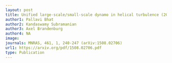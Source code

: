 ```yaml
---
layout: post
title: Unified large-scale/small-scale dynamo in helical turbulence (2016)
author1: Pallavi Bhat 
author2: Kandaswamy Subramanian
author3: Axel Brandenburg 
author4: NA
image: 
journals: MNRAS, 461, 1, 240-247 (arXiv:1508.02706)
url1: https://arxiv.org/pdf/1508.02706.pdf
type: Publication
---
```


